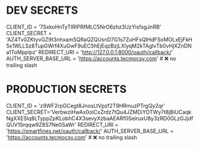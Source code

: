 # DEV SECRETS
CLIENT_ID = '7SxkoHnTyTIRIPRfMLC5NrO6zhz3UzYisfsgJnRB'
CLIENT_SECRET = 'AZ4Tv0ZKtyvGZ9t3nhxamSQRaQZQUsnD7G1s7ZuHFsQIHdFSoMOLxEjFkH5x1WLLSz8TupGWrf4XuGwF9uEC5hEjEqzBzjLXIyqM2kTAgIvTb0vHjXZnDNa1ToMpplpz'
REDIRECT_URI = 'http://127.0.0.1:8000/oauth/callback/'
AUTH_SERVER_BASE_URL = 'https://accounts.tecmocsy.com'  # ❌ no trailing slash

# PRODUCTION SECRETS
CLIENT_ID = 'z9WF2rpGCegt8JnosLtVpzf2T9HRmuzPTrgQy2qr'
CLIENT_SECRET='VerbwziHwAx0oICxZrdz7tQu4JZMDiYOTWy7t8jBiUCaqkNgXXESlq8LTyppZpKLobhC4X3sevyXzbaAEARf0SeiruxU8y3zRD0GLzGJjdfQUV1Srqqw9Z8S7Ne0SaWr'
REDIRECT_URI = 'https://smartfines.net/oauth/callback/'
AUTH_SERVER_BASE_URL = 'https://accounts.tecmocsy.com'  # ❌ no trailing slash